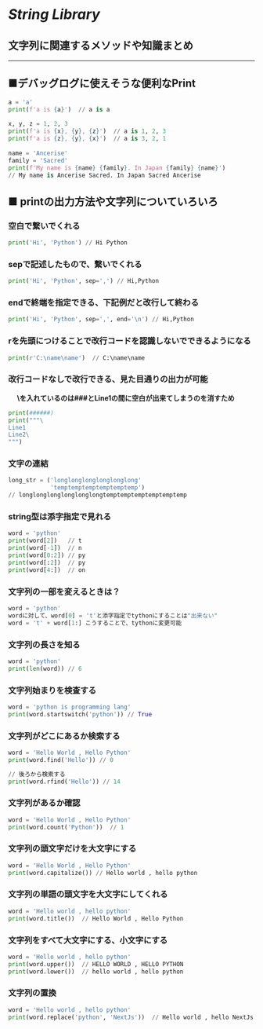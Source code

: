 # ***String Library***
## **文字列に関連するメソッドや知識まとめ**
---

## **■デバッグログに使えそうな便利なPrint**
```python
a = 'a'
print(f'a is {a}')  // a is a
 
x, y, z = 1, 2, 3
print(f'a is {x}, {y}, {z}')  // a is 1, 2, 3
print(f'a is {z}, {y}, {x}')  // a is 3, 2, 1
 
name = 'Ancerise'
family = 'Sacred'
print(f'My name is {name} {family}. In Japan {family} {name}')
// My name is Ancerise Sacred. In Japan Sacred Ancerise
```

## **■ printの出力方法や文字列についていろいろ**
### **空白で繋いでくれる**
```python
print('Hi', 'Python') // Hi Python
```

### **sepで記述したもので、繋いでくれる**
```python
print('Hi', 'Python', sep=',') // Hi,Python
```

### **endで終端を指定できる、下記例だと改行して終わる**
```python
print('Hi', 'Python', sep=',', end='\n') // Hi,Python
```

### **rを先頭につけることで改行コードを認識しないでできるようになる**
```python
print(r'C:\name\name')  // C:\name\name
```

### **改行コードなしで改行できる、見た目通りの出力が可能**
&emsp; **\を入れているのは###とLine1の間に空白が出来てしまうのを消すため**
```python
print(######)
print("""\
Line1
Line2\
""")
```

### **文字の連結**
```python
long_str = ('longlonglonglonglonglong'
            'temptemptemptemptemptemp')
// longlonglonglonglonglongtemptemptemptemptemptemp
```

### **string型は添字指定で見れる**
```python
word = 'python'
print(word[2])   // t
print(word[-1])  // n
print(word[0:2]) // py
print(word[:2])  // py
print(word[4:])  // on
```

### **文字列の一部を変えるときは？**
```python
word = 'python'
wordに対して、word[0] = 't'と添字指定でtythonにすることは"出来ない"
word = 't' + word[1:] こうすることで、tythonに変更可能
```

### **文字列の長さを知る**
```python
word = 'python'
print(len(word)) // 6
```

### **文字列始まりを検査する**
```python
word = 'python is programming lang'
print(word.startswitch('python')) // True
```

### **文字列がどこにあるか検索する**
```python
word = 'Hello World , Hello Python'
print(word.find('Hello')) // 0

// 後ろから検索する
print(word.rfind('Hello')) // 14
```

### **文字列があるか確認**
```python
word = 'Hello World , Hello Python'
print(word.count('Python'))  // 1
```

### **文字列の頭文字だけを大文字にする**
```python
word = 'Hello World , Hello Python'
print(word.capitalize()) // Hello world , hello python
```

### **文字列の単語の頭文字を大文字にしてくれる**
```python
word = 'Hello world , hello python'
print(word.title())  // Hello World , Hello Python
```

### **文字列をすべて大文字にする、小文字にする**
```python
word = 'Hello world , hello python'
print(word.upper())  // HELLO WORLD , HELLO PYTHON
print(word.lower())  // hello world , hello python
```

### **文字列の置換**
```python
word = 'Hello world , hello python'
print(word.replace('python', 'NextJs'))  // Hello world , hello NextJs
```